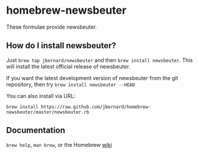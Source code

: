 # homebrew-newsbeuter

These formulae provide newsbeuter.

## How do I install newsbeuter?

Just `brew tap jbernard/newsbeuter` and then `brew install newsbeuter`. This
will install the latest official release of newsbeuter.

If you want the latest development version of newsbeuter from the git
repository, then try `brew install newsbeuter --HEAD`

You can also install via URL:

    brew install https://raw.github.com/jbernard/homebrew-newsbeuter/master/newsbeuter.rb

## Documentation

`brew help`, `man brew`, or the Homebrew [wiki][]

[wiki]:http://wiki.github.com/mxcl/homebrew
